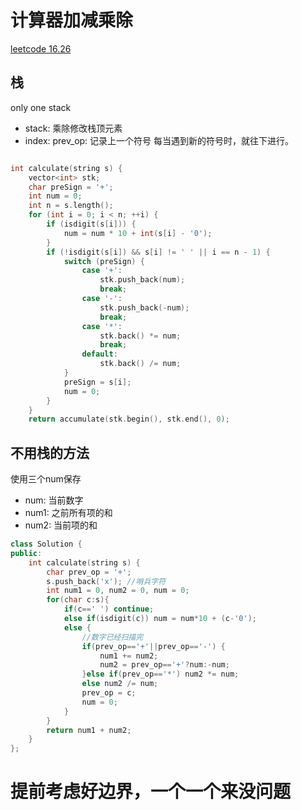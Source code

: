 # 计算器加减乘除

[leetcode 16.26](https://leetcode-cn.com/problems/calculator-lcci/)

## 栈

only one stack

- stack: 乘除修改栈顶元素
- index: prev_op: 记录上一个符号
每当遇到新的符号时，就往下进行。

```cpp

int calculate(string s) {
    vector<int> stk;
    char preSign = '+';
    int num = 0;
    int n = s.length();
    for (int i = 0; i < n; ++i) {
        if (isdigit(s[i])) {
            num = num * 10 + int(s[i] - '0');
        }
        if (!isdigit(s[i]) && s[i] != ' ' || i == n - 1) {
            switch (preSign) {
                case '+':
                    stk.push_back(num);
                    break;
                case '-':
                    stk.push_back(-num);
                    break;
                case '*':
                    stk.back() *= num;
                    break;
                default:
                    stk.back() /= num;
            }
            preSign = s[i];
            num = 0;
        }
    }
    return accumulate(stk.begin(), stk.end(), 0);

```


## 不用栈的方法

使用三个num保存

- num: 当前数字
- num1: 之前所有项的和
- num2: 当前项的和

```cpp
class Solution {
public:
    int calculate(string s) {
        char prev_op = '+';
        s.push_back('x'); //哨兵字符
        int num1 = 0, num2 = 0, num = 0;
        for(char c:s){
            if(c==' ') continue;
            else if(isdigit(c)) num = num*10 + (c-'0');
            else {
                //数字已经扫描完
                if(prev_op=='+'||prev_op=='-') {
                    num1 += num2;
                    num2 = prev_op=='+'?num:-num;
                }else if(prev_op=='*') num2 *= num;
                else num2 /= num;
                prev_op = c;
                num = 0;
            }
        }
        return num1 + num2;
    }
};
```

# 提前考虑好边界，一个一个来没问题